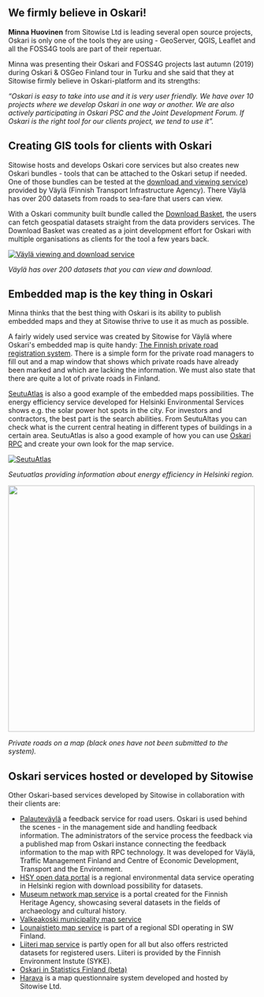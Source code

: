 ## We firmly believe in Oskari!

**Minna Huovinen** from Sitowise Ltd is leading several open source projects, Oskari is only one of the tools they are using - GeoServer, QGIS, Leaflet and all the FOSS4G tools are part of their repertuar. 

Minna was presenting their Oskari and FOSS4G projects last autumn (2019) during Oskari & OSGeo Finland tour in Turku and she said that they at Sitowise firmly believe in Oskari-platform and its strengths:

*“Oskari is easy to take into use and it is very user friendly. We have over 10 projects where we develop Oskari in one way or another. We are also actively participating in Oskari PSC and the Joint Development Forum. If Oskari is the right tool for our clients project, we tend to use it”.*

## Creating GIS tools for clients with Oskari

Sitowise hosts and develops Oskari core services but also creates new Oskari bundles - tools that can be attached to the Oskari setup if needed. One of those bundles can be tested at the [download and viewing service](http://julkinen.vayla.fi/oskari)) provided by Väylä (Finnish Transport Infrastructure Agency). There Väylä has over 200 datasets from roads to sea-fare that users can view.

With a Oskari community built bundle called the [Download Basket](https://verkosto.oskari.org/en/download-basket/), the users can fetch geospatial datasets straight from the data providers services. The Download Basket was created as a joint development effort for Oskari with multiple organisations as clients for the tool a few years back.

[![Väylä viewing and download service](https://img.youtube.com/vi/0dqjnK0--gY/0.jpg)](https://youtu.be/0dqjnK0--gY "Väylä viewing and download service")

*Väylä has over 200 datasets that you can view and download.*

## Embedded map is the key thing in Oskari

Minna thinks that the best thing with Oskari is its ability to publish embedded maps and they at Sitowise thrive to use it as much as possible.

A fairly widely used service was created by Sitowise for Väylä where Oskari's embedded map is quite handy: [The Finnish private road registration system](https://julkinen.vayla.fi/yksityistie/). There is a simple form for the private road managers to fill out and a map window that shows which private roads have already been marked and which are lacking the information. We must also state that there are quite a lot of private roads in Finland. 

[SeutuAtlas](http://www.seutuatlas.fi/index.jsp) is also a good example of the embedded maps possibilities. The energy efficiency service developed for Helsinki Environmental Services shows e.g. the solar power hot spots in the city. For investors and contractors, the best part is the search abilities. From SeutuAltas you can check what is the current central heating in different types of buildings in a certain area. SeutuAtlas is also a good example of how you can use [Oskari RPC](https://verkosto.oskari.org/en/create-your-own-map-service-with-oskari-api/) and create your own look for the map service.

[![SeutuAtlas](https://img.youtube.com/vi/s58lW5J4CYg/0.jpg)](https://youtu.be/s58lW5J4CYg "SeutuAtlas")

*Seutuatlas providing information about energy efficiency in Helsinki region.*

<img src="/images/gallery/provateroad.png" width="500"/>

*Private roads on a map (black ones have not been submitted to the system).*

## Oskari services hosted or developed by Sitowise

Other Oskari-based services developed by Sitowise in collaboration with their clients are:

- [Palauteväylä](https://liikenne.palautevayla.fi/) a feedback service for road users. Oskari is used behind the scenes - in the management side and handling feedback information. The administrators of the service process the feedback via a published map from Oskari instance connecting the feedback information to the map with RPC technology. It was developed for Väylä, Traffic Management Finland and Centre of Economic Development, Transport and the Environment.
- [HSY open data portal](http://kartta.hsy.fi/) is a regional environmental data service operating in Helsinki region with download possibility for datasets.
- [Museum network map service](https://kartta.museoverkko.fi/?lang=en) is a portal created for the Finnish Heritage Agency, showcasing several datasets in the fields of archaeology and cultural history.
- [Valkeakoski municipality map service](https://kartat.vlk.fi/)
- [Lounaistieto map service](https://karttapalvelu.lounaistieto.fi/) is part of a regional SDI operating in SW Finland.
- [Liiteri map service](https://liiteri.ymparisto.fi/) is partly open for all but also offers restricted datasets for registered users. Liiteri is provided by the Finnish Environment Instute (SYKE).
- [Oskari in Statistics Finland (beta)](https://tilastokeskusoskari.sitowise.com/)
- [Harava](https://www.sitowise.com/fi/palvelut/smart-city-liikenteen-tietopalvelut/harava) is a map questionnaire system developed and hosted by Sitowise Ltd.
